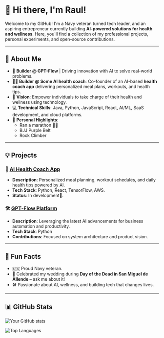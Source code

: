# 👋 Hi there, I'm Raul!

Welcome to my GitHub! I'm a Navy veteran turned tech leader, and an aspiring entrepreneur currently building **AI-powered solutions for health and wellness**. Here, you'll find a collection of my professional projects, personal experiments, and open-source contributions.

---

## 🚀 About Me

- 🌟 **Builder @ GPT-Flow** | Driving innovation with AI to solve real-world problems.
- 🏋️‍♀️ **Builder @ Some AI health coach**: Co-founder of an AI-based **health coach app** delivering personalized meal plans, workouts, and health tips.
- 🎯 **Vision**: Empower individuals to take charge of their health and wellness using technology.
- 💻 **Technical Skills**: Java, Python, JavaScript, React, AI/ML, SaaS development, and cloud platforms.
- 🎉 **Personal Highlights**: 
  - Ran a marathon 🏃‍♀️
  - BJJ Purple Belt
  - Rock Climber

---

## 💡 Projects

### 🚀 [AI Health Coach App](#)
- **Description**: Personalized meal planning, workout schedules, and daily health tips powered by AI.
- **Tech Stack**: Python, React, TensorFlow, AWS.
- **Status**: In development💪.

### 🛠️ [GPT-Flow Platform](#)
- **Description**: Leveraging the latest AI advancements for business automation and productivity.
- **Tech Stack**: Python 
- **Contributions**: Focused on system architecture and product vision.

---

## 🌟 Fun Facts
- 🇺🇸 Proud Navy veteran.
- 🕺 Celebrated my wedding during **Day of the Dead in San Miguel de Allende** – ask me about it!  
- 🛠️ Passionate about AI, wellness, and building tech that changes lives.

---


## 📊 GitHub Stats

![Your GitHub stats](https://github-readme-stats.vercel.app/api?username=rvasqz86&show_icons=true&theme=radical)

![Top Languages](https://github-readme-stats.vercel.app/api/top-langs/?username=rvasqz86&layout=compact&theme=radical)
